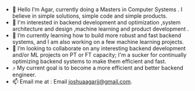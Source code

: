
- 👋 Hello I’m Agar, currently doing a Masters in Computer Systems . I believe in simple solutions, simple code and simple products.
- 👀  I'm interested in backend development and optimization ,system architecture and design ,machine learning and product development .
- 🌱 I’m currently learning how to build more robust and fast backend systems, and I am also working on a few machine learning projects.
- 💞️ I’m looking to collaborate on any interesting backend development and/or ML projects on PT or FT capacity; I'm a sucker for continually optimizing backend systems to make them efficient and fast.
- :arrow_heading_up: My current goal is to become a more efficient and better backend engineer.
- 📫 Email me at : Email joshuaagarjj@gmail.com.

